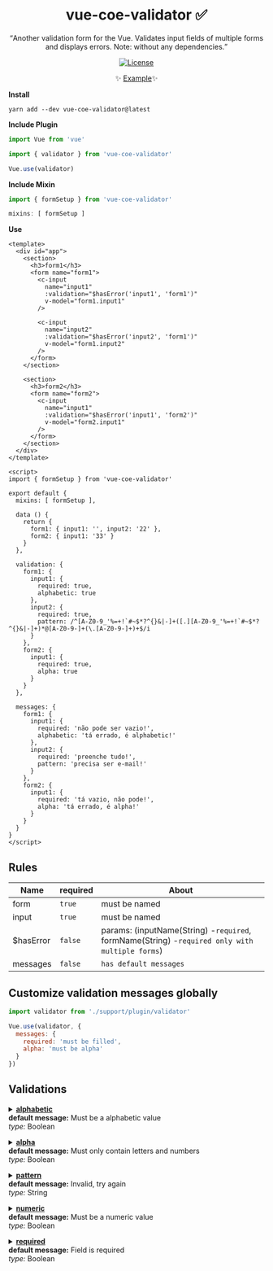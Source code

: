 <h1 align="center">vue-coe-validator ✅</h1>

<p align="center">
  <q>Another validation form for the Vue. Validates input fields of multiple forms and displays errors. Note: without any dependencies.</q>
</p>

<p align="center">
  <a href="https://github.com/cj/vuelidation/blob/master/LICENSE.md"><img src="https://img.shields.io/npm/l/vuelidation.svg" alt="License" target="_blank"></a>
</p>

<p align="center">
  ✨ <a href="https://codesandbox.io/s/github/viniazvd/vue-coe-validator-example">Example</a>✨
</p>

**Install**

`yarn add --dev vue-coe-validator@latest`

**Include Plugin**
```javascript
import Vue from 'vue'

import { validator } from 'vue-coe-validator'

Vue.use(validator)
```

**Include Mixin**
```javascript
import { formSetup } from 'vue-coe-validator'

mixins: [ formSetup ]
```

**Use**
```vue
<template>
  <div id="app">
    <section>
      <h3>form1</h3>
      <form name="form1">
        <c-input
          name="input1"
          :validation="$hasError('input1', 'form1')"
          v-model="form1.input1"
        />

        <c-input
          name="input2"
          :validation="$hasError('input2', 'form1')"
          v-model="form1.input2"
        />
      </form>
    </section>

    <section>
      <h3>form2</h3>
      <form name="form2">
        <c-input
          name="input1"
          :validation="$hasError('input1', 'form2')"
          v-model="form2.input1"
        />
      </form>
    </section>
  </div>
</template>

<script>
import { formSetup } from 'vue-coe-validator'

export default {
  mixins: [ formSetup ],

  data () {
    return {
      form1: { input1: '', input2: '22' },
      form2: { input1: '33' }
    }
  },

  validation: {
    form1: {
      input1: {
        required: true,
        alphabetic: true
      },
      input2: {
        required: true,
        pattern: /^[A-Z0-9_'%=+!`#~$*?^{}&|-]+([.][A-Z0-9_'%=+!`#~$*?^{}&|-]+)*@[A-Z0-9-]+(\.[A-Z0-9-]+)+$/i
      }
    },
    form2: {
      input1: {
        required: true,
        alpha: true
      }
    }
  },

  messages: {
    form1: {
      input1: {
        required: 'não pode ser vazio!',
        alphabetic: 'tá errado, é alphabetic!'
      },
      input2: {
        required: 'preenche tudo!',
        pattern: 'precisa ser e-mail!'
      }
    },
    form2: {
      input1: {
        required: 'tá vazio, não pode!',
        alpha: 'tá errado, é alpha!'
      }
    }
  }
}
</script>
```

## Rules

Name       | required | About
-----      | -------  | -----
form       | `true`   | must be named
input      | `true`   | must be named
$hasError  | `false`  | params: (inputName(String) -`required`, formName(String) -`required only with multiple forms`)
messages   | `false`  | `has default messages`

## Customize validation messages globally
```javascript
import validator from './support/plugin/validator'

Vue.use(validator, {
  messages: {
    required: 'must be filled',
    alpha: 'must be alpha'
  }
})
```

## Validations

<details>
<summary>
  <a href='https://github.com/viniazvd/vue-coe-validator/blob/master/src/rules/alphabetic.js'><b>alphabetic</b></a>
  <p style='margin: 0; '>
    <ul style='margin: 0; padding: 0; list-style-type: none;'>
      <li><b>default message:</b> Must be a alphabetic value</li>
      <li><i>type:</i> Boolean</li>
    </ul>
  </p>
</summary>

```javascript
{
  alphabetic: true,
}
```
</details>

<details>
<summary>
  <a href='https://github.com/viniazvd/vue-coe-validator/blob/master/src/rules/alpha.js'><b>alpha</b></a>
  <p style='margin: 0; '>
    <ul style='margin: 0; padding: 0; list-style-type: none;'>
      <li><b>default message:</b> Must only contain letters and numbers</li>
      <li><i>type:</i> Boolean</li>
    </ul>
  </p>
</summary>

```javascript
{
  alpha: true,
}
```
</details>

<details>
<summary>
  <a href='https://github.com/viniazvd/vue-coe-validator/blob/master/src/rules/pattern.js'><b>pattern</b></a>
  <p style='margin: 0; '>
    <ul style='margin: 0; padding: 0; list-style-type: none;'>
      <li><b>default message:</b> Invalid, try again</li>
      <li><i>type:</i> String</li>
    </ul>
  </p>
</summary>

```javascript
{
  pattern: true,
}
```
</details>



<details>
<summary>
  <a href='https://github.com/viniazvd/vue-coe-validator/blob/master/src/rules/numeric.js'><b>numeric</b></a>
  <p style='margin: 0; '>
    <ul style='margin: 0; padding: 0; list-style-type: none;'>
      <li><b>default message:</b> Must be a numeric value</li>
      <li><i>type:</i> Boolean</li>
    </ul>
  </p>
</summary>

```javascript
{
  numeric: true,
}
```
</details>

<details>
<summary>
  <a href='https://github.com/viniazvd/vue-coe-validator/blob/master/src/rules/required.js'><b>required</b></a>
  <p style='margin: 0; '>
    <ul style='margin: 0; padding: 0; list-style-type: none;'>
      <li><b>default message:</b> Field is required</li>
      <li><i>type:</i> Boolean</li>
    </ul>
  </p>
</summary>

```javascript
{
  required: true,
}
```
</details>
